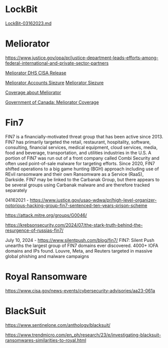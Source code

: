 


# LockBit
[LockBit-03162023.md](LockBit-03162023.md)


# Meliorator
https://www.justice.gov/opa/pr/justice-department-leads-efforts-among-federal-international-and-private-sector-partners

[Meliorator DHS CISA Release](240709-Meliorator.pdf)

[Meliorator Accounts Siezure](https://www.justice.gov/d9/2024-07/affadavit_for_968_x_accounts.pdf)
[Meliorator Siezure](https://www.justice.gov/d9/2024-07/affidavit_for_two_domains.pdf)

[Coverage about Meliorator](https://www.ccn.com/news/technology/russian-bot-farm-busted-by-justice-department-fbi/)

[Government of Canada: Meliorator Coverage](https://www.cyber.gc.ca/en/news-events/russian-state-sponsored-media-organization-leverages-ai-enhanced-meliorator-software-foreign-malign-influence-activity)

# Fin7
FIN7 is a financially-motivated threat group that has been active since 2013. FIN7 has primarily targeted the retail, restaurant, hospitality, software, consulting, financial services, medical equipment, cloud services, media, food and beverage, transportation, and utilities industries in the U.S. A portion of FIN7 was run out of a front company called Combi Security and often used point-of-sale malware for targeting efforts. Since 2020, FIN7 shifted operations to a big game hunting (BGH) approach including use of REvil ransomware and their own Ransomware as a Service (RaaS), Darkside. FIN7 may be linked to the Carbanak Group, but there appears to be several groups using Carbanak malware and are therefore tracked separately

04162021 - https://www.justice.gov/usao-wdwa/pr/high-level-organizer-notorious-hacking-group-fin7-sentenced-ten-years-prison-scheme

https://attack.mitre.org/groups/G0046/

https://krebsonsecurity.com/2024/07/the-stark-truth-behind-the-resurgence-of-russias-fin7/

July 10, 2024 - https://www.silentpush.com/blog/fin7/
FIN7: Silent Push unearths the largest group of FIN7 domains ever discovered. 4000+ IOFA domains and IPs found. Louvre, Meta, and Reuters targeted in massive global phishing and malware campaigns

# Royal Ransomware
https://www.cisa.gov/news-events/cybersecurity-advisories/aa23-061a

# BlackSuit
https://www.sentinelone.com/anthology/blacksuit/

https://www.trendmicro.com/en_ph/research/23/e/investigating-blacksuit-ransomwares-similarities-to-royal.html

